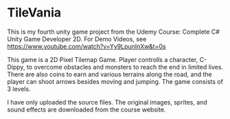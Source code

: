 # TileVania
This is my fourth unity game project from the Udemy Course: Complete C# Unity Game Developer 2D.
For Demo Videos, see https://www.youtube.com/watch?v=Yy9LpunInXw&t=0s

This game is a 2D Pixel Tilemap Game. Player controlls a character, C-Dippy, to overcome obstacles and monsters to reach the end in limited lives. There are also coins to earn and various terrains along the road, and the player can shoot arrows besides moving and jumping.
The game consists of 3 levels.


I have only uploaded the source files. The original images, sprites, and sound effects are downloaded from the course website. 

